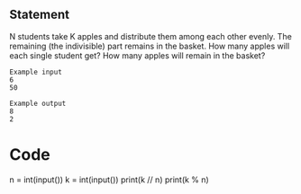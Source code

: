 ## Statement
N students take K apples and distribute them among each other evenly. The remaining (the indivisible) part remains in the basket. How many apples will each single student get? How many apples will remain in the basket?

```
Example input
6
50

Example output
8
2
```
# Code


n = int(input())
k = int(input())
print(k // n)
print(k % n)

